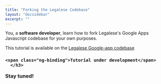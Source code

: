 ```yaml
---
title: "Forking the Legalese Codebase"
layout: "docsidebar"
excerpt: ""
---
```

You, a **software developer**, learn how to fork Legalese's Google Apps Javascript codebase for your own purposes.

This tutorial is available on the [Legalese Google-app codebase](https://github.com/legalese-io/legalese-google-app/blob/master/README.org)

<div class="block-callout block-show-callout  type-danger block-show-callout  type-danger ng-valid" type="section.type" ng-model="section.data">
  <h3>
      <i class="fa fa-info-circle " title="Info"></i>
          <i class="fa fa-exclamation-circle " title="Warning"></i>
	      <i class="fa fa-exclamation-triangle on" title="Danger"></i>
	          <i class="fa fa-check-square " title="Success"></i>

    <span class="ng-binding">Tutorial under development</span>
      </h3>

  <div marked="data.body" class="ng-isolate-scope"><p>Stay tuned!</p>
  </div>
  </div>